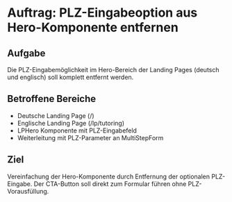 # Auftrag: PLZ-Eingabeoption aus Hero-Komponente entfernen

## Aufgabe
Die PLZ-Eingabemöglichkeit im Hero-Bereich der Landing Pages (deutsch und englisch) soll komplett entfernt werden.

## Betroffene Bereiche
- Deutsche Landing Page (/)
- Englische Landing Page (/lp/tutoring)
- LPHero Komponente mit PLZ-Eingabefeld
- Weiterleitung mit PLZ-Parameter an MultiStepForm

## Ziel
Vereinfachung der Hero-Komponente durch Entfernung der optionalen PLZ-Eingabe. Der CTA-Button soll direkt zum Formular führen ohne PLZ-Vorausfüllung.